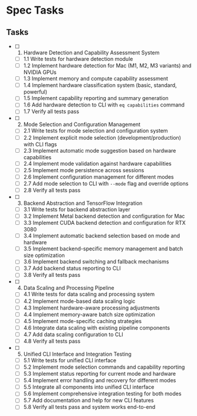 # Spec Tasks

## Tasks

- [ ] 1. Hardware Detection and Capability Assessment System
  - [ ] 1.1 Write tests for hardware detection module
  - [ ] 1.2 Implement hardware detection for Mac (M1, M2, M3 variants) and NVIDIA GPUs
  - [ ] 1.3 Implement memory and compute capability assessment
  - [ ] 1.4 Implement hardware classification system (basic, standard, powerful)
  - [ ] 1.5 Implement capability reporting and summary generation
  - [ ] 1.6 Add hardware detection to CLI with `eq capabilities` command
  - [ ] 1.7 Verify all tests pass

- [ ] 2. Mode Selection and Configuration Management
  - [ ] 2.1 Write tests for mode selection and configuration system
  - [ ] 2.2 Implement explicit mode selection (development/production) with CLI flags
  - [ ] 2.3 Implement automatic mode suggestion based on hardware capabilities
  - [ ] 2.4 Implement mode validation against hardware capabilities
  - [ ] 2.5 Implement mode persistence across sessions
  - [ ] 2.6 Implement configuration management for different modes
  - [ ] 2.7 Add mode selection to CLI with `--mode` flag and override options
  - [ ] 2.8 Verify all tests pass

- [ ] 3. Backend Abstraction and TensorFlow Integration
  - [ ] 3.1 Write tests for backend abstraction layer
  - [ ] 3.2 Implement Metal backend detection and configuration for Mac
  - [ ] 3.3 Implement CUDA backend detection and configuration for RTX 3080
  - [ ] 3.4 Implement automatic backend selection based on mode and hardware
  - [ ] 3.5 Implement backend-specific memory management and batch size optimization
  - [ ] 3.6 Implement backend switching and fallback mechanisms
  - [ ] 3.7 Add backend status reporting to CLI
  - [ ] 3.8 Verify all tests pass

- [ ] 4. Data Scaling and Processing Pipeline
  - [ ] 4.1 Write tests for data scaling and processing system
  - [ ] 4.2 Implement mode-based data scaling logic
  - [ ] 4.3 Implement hardware-aware processing adjustments
  - [ ] 4.4 Implement memory-aware batch size optimization
  - [ ] 4.5 Implement mode-specific caching strategies
  - [ ] 4.6 Integrate data scaling with existing pipeline components
  - [ ] 4.7 Add data scaling configuration to CLI
  - [ ] 4.8 Verify all tests pass

- [ ] 5. Unified CLI Interface and Integration Testing
  - [ ] 5.1 Write tests for unified CLI interface
  - [ ] 5.2 Implement mode selection commands and capability reporting
  - [ ] 5.3 Implement status reporting for current mode and hardware
  - [ ] 5.4 Implement error handling and recovery for different modes
  - [ ] 5.5 Integrate all components into unified CLI interface
  - [ ] 5.6 Implement comprehensive integration testing for both modes
  - [ ] 5.7 Add documentation and help for new CLI features
  - [ ] 5.8 Verify all tests pass and system works end-to-end

